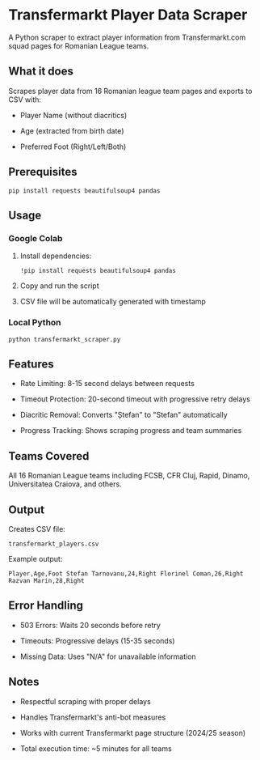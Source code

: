 # Transfermarkt Player Data Scraper

A Python scraper to extract player information from Transfermarkt.com squad pages for Romanian League teams.

## What it does

Scrapes player data from 16 Romanian league team pages and exports to CSV with:

- Player Name (without diacritics)

- Age (extracted from birth date)

- Preferred Foot (Right/Left/Both)

## Prerequisites

`pip install requests beautifulsoup4 pandas`

## Usage 

### Google Colab

1. Install dependencies:

   `!pip install requests beautifulsoup4 pandas`
   
3. Copy and run the script
   
4. CSV file will be automatically generated with timestamp

### Local Python

`python transfermarkt_scraper.py`

## Features

- Rate Limiting: 8-15 second delays between requests

- Timeout Protection: 20-second timeout with progressive retry delays

- Diacritic Removal: Converts "Ștefan" to "Stefan" automatically

- Progress Tracking: Shows scraping progress and team summaries

## Teams Covered

All 16 Romanian League teams including FCSB, CFR Cluj, Rapid, Dinamo, Universitatea Craiova, and others.

## Output

Creates CSV file: 

`transfermarkt_players.csv`

Example output:

`Player,Age,Foot
Stefan Tarnovanu,24,Right
Florinel Coman,26,Right
Razvan Marin,28,Right`

## Error Handling

- 503 Errors: Waits 20 seconds before retry

- Timeouts: Progressive delays (15-35 seconds)

- Missing Data: Uses "N/A" for unavailable information

## Notes

- Respectful scraping with proper delays

- Handles Transfermarkt's anti-bot measures

- Works with current Transfermarkt page structure (2024/25 season)

- Total execution time: ~5 minutes for all teams

